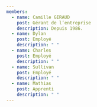 ```yaml
---
members:
  - name: Camille GIRAUD
    post: Gérant de l’entreprise
    description: Depuis 1986.
  - name: Dylan
    post: Employé
    description: " "
  - name: Charles
    post: Employé
    description: " "
  - name: Sullivan
    post: Employé
    description: " "
  - name: Mathias
    post: Apprenti
    description: " "
---
```

